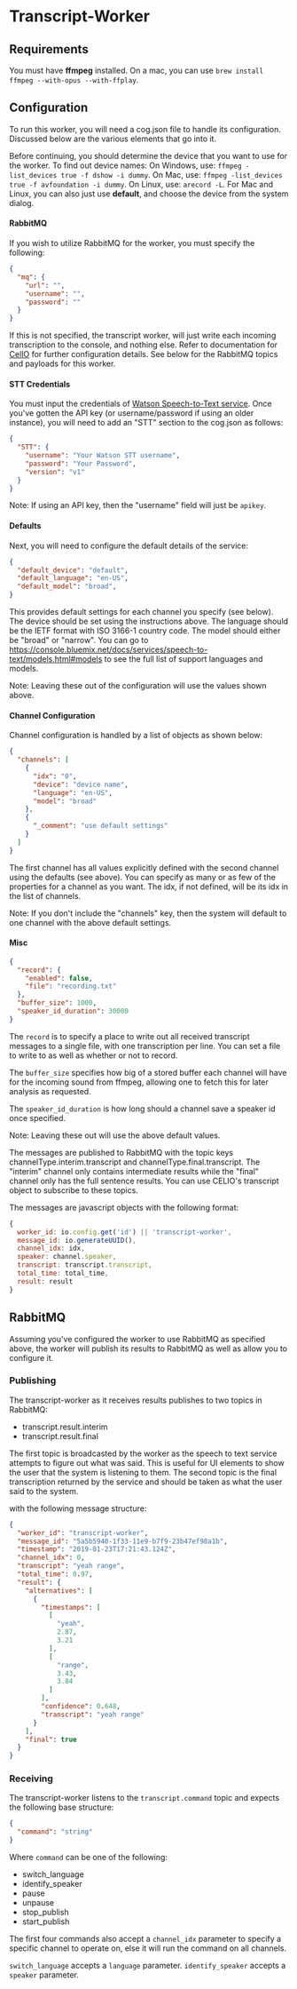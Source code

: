 # Transcript-Worker

## Requirements
You must have **ffmpeg** installed.
On a mac, you can use `brew install ffmpeg --with-opus --with-ffplay`.

## Configuration
To run this worker, you will need a cog.json file to handle its configuration.
Discussed below are the various elements that go into it.

Before continuing, you should determine the device that you want to use for the worker.
To find out device names:
On Windows, use: `ffmpeg -list_devices true -f dshow -i dummy`.
On Mac, use: `ffmpeg -list_devices true -f avfoundation -i dummy`.
On Linux, use: `arecord -L`.
For Mac and Linux, you can also just use **default**, and choose the device from the system dialog.

#### RabbitMQ
If you wish to utilize RabbitMQ for the worker, you must specify the following:
```json
{
  "mq": {
    "url": "",
    "username": "",
    "password": ""
  }
}
```
If this is not specified, the transcript worker, will just write each incoming transcription to
the console, and nothing else. Refer to documentation for 
[CelIO](https://internal.cisl.rpi/code/libraries/celio) for further configuration details. See
below for the RabbitMQ topics and payloads for this worker.

#### STT Credentials
You must input the credentials of 
[Watson Speech-to-Text service](https://www.ibm.com/watson/services/speech-to-text/).
Once you've gotten the API key (or username/password if using an older instance), you
will need to add an "STT" section to the cog.json as follows:
```json
{
  "STT": {
    "username": "Your Watson STT username",
    "password": "Your Password",
    "version": "v1"
  }
}
```
Note: If using an API key, then the "username" field will just be `apikey`.

#### Defaults
Next, you will need to configure the default details of the service:
```json
{
  "default_device": "default",
  "default_language": "en-US",
  "default_model": "broad",
}
```
This provides default settings for each channel you specify (see below). The device
should be set using the instructions above. The language should be the IETF format with
ISO 3166-1 country code. The model should either be "broad" or "narrow". You can go to
https://console.bluemix.net/docs/services/speech-to-text/models.html#models to see the
full list of support languages and models.

Note: Leaving these out of the configuration will use the values shown above.

#### Channel Configuration
Channel configuration is handled by a list of objects as shown below:
```json
{
  "channels": [
    {
      "idx": "0",
      "device": "device name",
      "language": "en-US",
      "model": "broad"
    },
    {
      "_comment": "use default settings"
    }
  ]
}
```
The first channel has all values explicitly defined with the second channel
using the defaults (see above). You can specify as many or as few of the properties
for a channel as you want. The idx, if not defined, will be its idx in the list of
channels.

Note: If you don't include the "channels" key, then the system will default to one
channel with the above default settings.

#### Misc
```json
{
  "record": {
    "enabled": false,
    "file": "recording.txt"
  },
  "buffer_size": 1000,
  "speaker_id_duration": 30000
}
```
The `record` is to specify a place to write out all received transcript messages to a single file,
with one transcription per line. You can set a file to write to as well as whether or not to record.

The `buffer_size` specifies how big of a stored buffer each channel will have for the incoming sound
from ffmpeg, allowing one to fetch this for later analysis as requested.

The `speaker_id_duration` is how long should a channel save a speaker id once specified.

Note: Leaving these out will use the above default values.


The messages are published to RabbitMQ with the topic keys channelType.interim.transcript and channelType.final.transcript.
The "interim" channel only contains intermediate results while the "final" channel only has the full sentence results.
You can use CELIO's transcript object to subscribe to these topics.

The messages are javascript objects with the following format:
```javascript
{
  worker_id: io.config.get('id') || 'transcript-worker',
  message_id: io.generateUUID(),
  channel_idx: idx,
  speaker: channel.speaker,
  transcript: transcript.transcript,
  total_time: total_time,
  result: result
}
```

## RabbitMQ
Assuming you've configured the worker to use RabbitMQ as specified above, the worker
will publish its results to RabbitMQ as well as allow you to configure it.

### Publishing
The transcript-worker as it receives results publishes to two topics in RabbitMQ:
* transcript.result.interim
* transcript.result.final

The first topic is broadcasted by the worker as the speech to text service attempts
to figure out what was said. This is useful for UI elements to show the user that
the system is listening to them. The second topic is the final transcription
returned by the service and should be taken as what the user said to the system.

with the following message structure:
```json
{
  "worker_id": "transcript-worker",
  "message_id": "5a5b5940-1f33-11e9-b7f9-23b47ef98a1b",
  "timestamp": "2019-01-23T17:21:43.124Z",
  "channel_idx": 0,
  "transcript": "yeah range",
  "total_time": 0.97,
  "result": {
    "alternatives": [
      {
        "timestamps": [
          [
            "yeah",
            2.87,
            3.21
          ],
          [
            "range",
            3.43,
            3.84
          ]
        ],
        "confidence": 0.648,
        "transcript": "yeah range"
      }
    ],
    "final": true
  }
}
```


### Receiving

The transcript-worker listens to the `transcript.command` topic and expects the following
base structure:
```json
{
  "command": "string"
}
```
Where `command` can be one of the following:
* switch_language
* identify_speaker
* pause
* unpause
* stop_publish
* start_publish

The first four commands also accept a `channel_idx` parameter to specify a specific channel
to operate on, else it will run the command on all channels.

`switch_language` accepts a `language` parameter.
`identify_speaker` accepts a `speaker` parameter.
